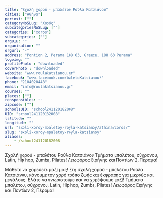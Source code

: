 ```yaml
---
title: "Σχολή χορού - μπαλέτου Ρούλα Κατσιάνου"
cities: ["Αθήνα"]
perioxi: [""]
categoryNoSLug: "Χορός"
subcategoriesNoSLug: [""]
categories: ["xoros"]
subcategories: [""]
orgUID: ""
organisation: ""
orgurl: "-"
address: "Pontion 2, Perama 188 63, Greece, 188 63 Perama"
logoimg: ""
profilePhoto : "downloaded"
coverPhoto : "downloaded"
website: "www.roulakatsianou.gr"
facebook: "www.facebook.com/baletoKatsianou/"
phone: "2104020448"
email: "info@roulakatsianou.gr"
courses: ""
places: [""]
rensponsibles: ""
zipcode: [""]
schoolsUID: "school241120182008"
UID: "school241120182008"
latitude: ""
longitude: ""
url: "sxoli-xoroy-mpaletoy-royla-katsianoy/athina/xoros/"
slug: "sxoli-xoroy-mpaletoy-royla-katsianoy"
aliases:
    - /school241120182008
---
```



Σχολή χορού - μπαλέτου Ρούλα Κατσιάνου Τμήματα μπαλέτου, σύχρονου, Latin, Hip hop, Zumba, Pilates! Λεωφόρος Ειρήνης και Ποντίων 2, Πέραμα!

Μάθετε να χορεύετε μαζί μας! Στη σχολή χορού - μπαλέτου Ρούλα Κατσιάνου, κάνουμε τον χορό τρόπο ζωής και έκφρασης για μικρούς και μεγάλους. Ελάτε να γνωριστούμε και να χορέψουμε μαζί! Τμήματα μπαλέτου, σύχρονου, Latin, Hip hop, Zumba, Pilates! Λεωφόρος Ειρήνης και Ποντίων 2, Πέραμα!